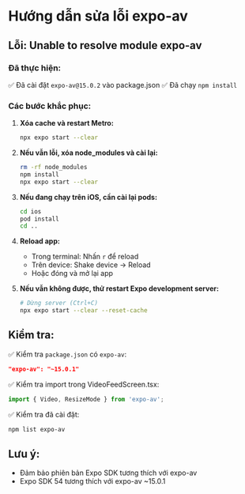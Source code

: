 # Hướng dẫn sửa lỗi expo-av

## Lỗi: Unable to resolve module expo-av

### Đã thực hiện:
✅ Đã cài đặt `expo-av@15.0.2` vào package.json
✅ Đã chạy `npm install`

### Các bước khắc phục:

1. **Xóa cache và restart Metro:**
   ```bash
   npx expo start --clear
   ```

2. **Nếu vẫn lỗi, xóa node_modules và cài lại:**
   ```bash
   rm -rf node_modules
   npm install
   npx expo start --clear
   ```

3. **Nếu đang chạy trên iOS, cần cài lại pods:**
   ```bash
   cd ios
   pod install
   cd ..
   ```

4. **Reload app:**
   - Trong terminal: Nhấn `r` để reload
   - Trên device: Shake device → Reload
   - Hoặc đóng và mở lại app

5. **Nếu vẫn không được, thử restart Expo development server:**
   ```bash
   # Dừng server (Ctrl+C)
   npx expo start --clear --reset-cache
   ```

## Kiểm tra:

✅ Kiểm tra `package.json` có `expo-av`:
```json
"expo-av": "~15.0.1"
```

✅ Kiểm tra import trong VideoFeedScreen.tsx:
```typescript
import { Video, ResizeMode } from 'expo-av';
```

✅ Kiểm tra đã cài đặt:
```bash
npm list expo-av
```

## Lưu ý:
- Đảm bảo phiên bản Expo SDK tương thích với expo-av
- Expo SDK 54 tương thích với expo-av ~15.0.1

